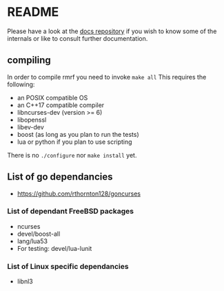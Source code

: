 # README

Please have a look at the
[docs repository](https://git.chaotikum.org/ReadMailReallyFast/docs) if you wish
to know some of the internals or like to consult further documentation.

## compiling
 In order to compile rmrf you need to invoke
 <code>make all</code>
 This requires the following:
  * an POSIX compatible OS
  * an C++17 compatible compiler
  * libncurses-dev (version >= 6)
  * libopenssl
  * libev-dev
  * boost (as long as you plan to run the tests)
  * lua or python if you plan to use scripting

 There is no <code>./configure</code> nor <code>make install</code> yet.

## List of go dependancies
  * https://github.com/rthornton128/goncurses

### List of dependant FreeBSD packages
  * ncurses
  * devel/boost-all
  * lang/lua53
  * For testing: devel/lua-lunit


### List of Linux specific dependancies
  * libnl3

